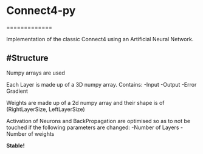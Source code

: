 # Connect4-py
=============

Implementation of the classic Connect4 using an Artificial Neural Network.

#Structure
----------

Numpy arrays are used

Each Layer is made up of a 3D numpy array. Contains:
    -Input
    -Output
    -Error Gradient


Weights are made up of a 2d numpy array and their shape is of (RightLayerSize, LeftLayerSize)

Activation of Neurons and BackPropagation are optimised so as to not be touched if the following parameters are changed:
    -Number of Layers
    -Number of weights


**Stable!**
